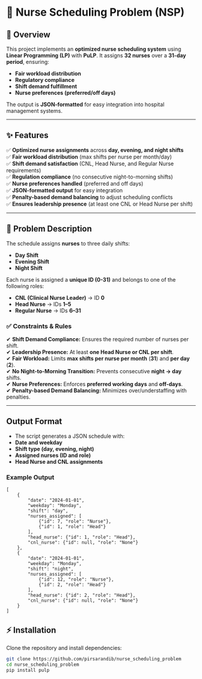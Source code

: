 # 🏥 Nurse Scheduling Problem (NSP)

## 📌 Overview  
This project implements an **optimized nurse scheduling system** using **Linear Programming (LP)** with **PuLP**. It assigns **32 nurses** over a **31-day period**, ensuring:  
- **Fair workload distribution**  
- **Regulatory compliance**  
- **Shift demand fulfillment**  
- **Nurse preferences (preferred/off days)**  

The output is **JSON-formatted** for easy integration into hospital management systems.

---

## ✨ Features  

✅ **Optimized nurse assignments** across **day, evening, and night shifts**  
✅ **Fair workload distribution** (max shifts per nurse per month/day)  
✅ **Shift demand satisfaction** (CNL, Head Nurse, and Regular Nurse requirements)  
✅ **Regulation compliance** (no consecutive night-to-morning shifts)  
✅ **Nurse preferences handled** (preferred and off days)  
✅ **JSON-formatted output** for easy integration  
✅ **Penalty-based demand balancing** to adjust scheduling conflicts  
✅ **Ensures leadership presence** (at least one CNL or Head Nurse per shift)  

---

## 📅 Problem Description  

The schedule assigns **nurses** to three daily shifts:  
-  **Day Shift** 
-  **Evening Shift** 
-  **Night Shift**

Each nurse is assigned a **unique ID (0-31)** and belongs to one of the following roles:  
- **CNL (Clinical Nurse Leader)** → ID **0**  
- **Head Nurse** → IDs **1–5**  
- **Regular Nurse** → IDs **6–31**  

### ✅ Constraints & Rules  
✔ **Shift Demand Compliance:** Ensures the required number of nurses per shift.  
✔ **Leadership Presence:** At least **one Head Nurse or CNL per shift**.  
✔ **Fair Workload:** Limits **max shifts per nurse per month** (**31**) and **per day** (**2**).  
✔ **No Night-to-Morning Transition:** Prevents consecutive **night → day** shifts.  
✔ **Nurse Preferences:** Enforces **preferred working days** and **off-days**.  
✔ **Penalty-based Demand Balancing:** Minimizes over/understaffing with penalties.  

---


## Output Format
- The script generates a JSON schedule with:
- **Date and weekday**
- **Shift type (day, evening, night)**
- **Assigned nurses (ID and role)**
- **Head Nurse and CNL assignments**
  
### Example Output
```
[
    {
        "date": "2024-01-01",
        "weekday": "Monday",
        "shift": "day",
        "nurses_assigned": [
            {"id": 7, "role": "Nurse"},
            {"id": 1, "role": "Head"}
        ],
        "head_nurse": {"id": 1, "role": "Head"},
        "cnl_nurse": {"id": null, "role": "None"}
    },
    {
        "date": "2024-01-01",
        "weekday": "Monday",
        "shift": "night",
        "nurses_assigned": [
            {"id": 12, "role": "Nurse"},
            {"id": 2, "role": "Head"}
        ],
        "head_nurse": {"id": 2, "role": "Head"},
        "cnl_nurse": {"id": null, "role": "None"}
    }
]
```

## ⚡ Installation  

Clone the repository and install dependencies:  
```bash
git clone https://github.com/pirsarandib/nurse_scheduling_problem
cd nurse_scheduling_problem
pip install pulp  
```
